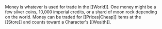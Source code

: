 Money is whatever is used for trade in the [[World]]. One money might be a few silver coins, 10,000 imperial credits, or a shard of moon rock depending on the world. Money can be traded for [[Prices|Cheap]] items at the [[Store]] and counts toward a Character's [[Wealth]].